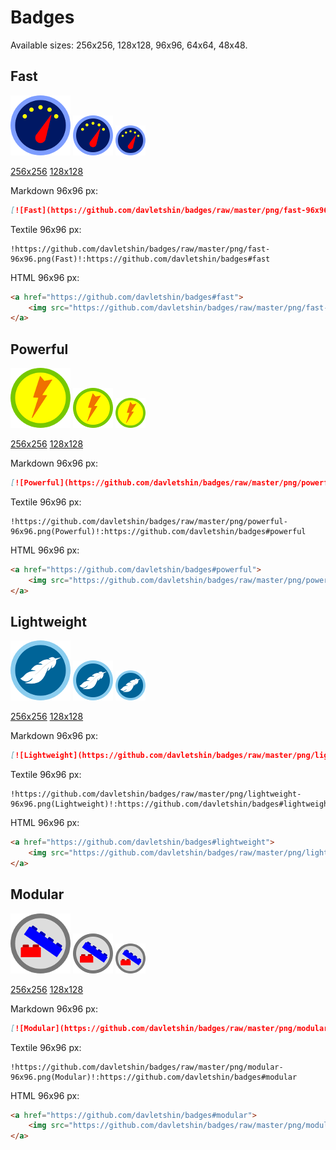 # Badges
Available sizes: 256x256, 128x128, 96x96, 64x64, 48x48.

## Fast
![Fast](png/fast-96x96.png)
![Fast](png/fast-64x64.png)
![Fast](png/fast-48x48.png)

[256x256](png/fast-256x256.png)
[128x128](png/fast-128x128.png)

Markdown 96x96 px:
```markdown
[![Fast](https://github.com/davletshin/badges/raw/master/png/fast-96x96.png)](https://github.com/davletshin/badges#fast)
```

Textile 96x96 px:
```
!https://github.com/davletshin/badges/raw/master/png/fast-96x96.png(Fast)!:https://github.com/davletshin/badges#fast
```

HTML 96x96 px:
```html
<a href="https://github.com/davletshin/badges#fast">
    <img src="https://github.com/davletshin/badges/raw/master/png/fast-96x96.png" alt="Fast">
</a>
```

## Powerful
![Powerful](png/powerful-96x96.png)
![Powerful](png/powerful-64x64.png)
![Powerful](png/powerful-48x48.png)

[256x256](png/powerful-256x256.png)
[128x128](png/powerful-128x128.png)

Markdown 96x96 px:
```markdown
[![Powerful](https://github.com/davletshin/badges/raw/master/png/powerful-96x96.png)](https://github.com/davletshin/badges#powerful)
```

Textile 96x96 px:
```
!https://github.com/davletshin/badges/raw/master/png/powerful-96x96.png(Powerful)!:https://github.com/davletshin/badges#powerful
```

HTML 96x96 px:
```html
<a href="https://github.com/davletshin/badges#powerful">
    <img src="https://github.com/davletshin/badges/raw/master/png/powerful-96x96.png" alt="Powerful">
</a>
```

## Lightweight
![Lightweight](png/lightweight-96x96.png)
![Lightweight](png/lightweight-64x64.png)
![Lightweight](png/lightweight-48x48.png)

[256x256](png/lightweight-256x256.png)
[128x128](png/lightweight-128x128.png)

Markdown 96x96 px:
```markdown
[![Lightweight](https://github.com/davletshin/badges/raw/master/png/lightweight-96x96.png)](https://github.com/davletshin/badges#lightweight)
```

Textile 96x96 px:
```
!https://github.com/davletshin/badges/raw/master/png/lightweight-96x96.png(Lightweight)!:https://github.com/davletshin/badges#lightweight
```

HTML 96x96 px:
```html
<a href="https://github.com/davletshin/badges#lightweight">
    <img src="https://github.com/davletshin/badges/raw/master/png/lightweight-96x96.png" alt="Lightweight">
</a>
```

## Modular
![Modular](png/modular-96x96.png)
![Modular](png/modular-64x64.png)
![Modular](png/modular-48x48.png)

[256x256](png/modular-256x256.png)
[128x128](png/modular-128x128.png)

Markdown 96x96 px:
```markdown
[![Modular](https://github.com/davletshin/badges/raw/master/png/modular-96x96.png)](https://github.com/davletshin/badges#modular)
```

Textile 96x96 px:
```
!https://github.com/davletshin/badges/raw/master/png/modular-96x96.png(Modular)!:https://github.com/davletshin/badges#modular
```

HTML 96x96 px:
```html
<a href="https://github.com/davletshin/badges#modular">
    <img src="https://github.com/davletshin/badges/raw/master/png/modular-96x96.png" alt="Modular">
</a>
```
